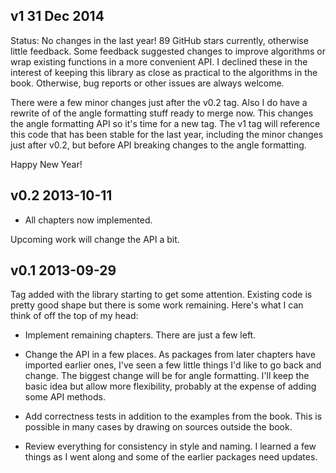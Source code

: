 ## v1 31 Dec 2014

Status:  No changes in the last year!  89 GitHub stars currently, otherwise
little feedback.  Some feedback suggested changes to improve algorithms or
wrap existing functions in a more convenient API.  I declined these in the
interest of keeping this library as close as practical to the algorithms in
the book.  Otherwise, bug reports or other issues are always welcome.

There were a few minor changes just after the v0.2 tag.  Also I do have a
rewrite of of the angle formatting stuff ready to merge now.  This changes
the angle formatting API so it's time for a new tag.  The v1 tag will reference
this code that has been stable for the last year, including the minor changes
just after v0.2, but before API breaking changes to the angle formatting.

Happy New Year!

## v0.2 2013-10-11

* All chapters now implemented.

Upcoming work will change the API a bit.

## v0.1 2013-09-29

Tag added with the library starting to get some attention.  Existing code is
pretty good shape but there is some work remaining.  Here's what I can think
of off the top of my head:

* Implement remaining chapters.  There are just a few left.

* Change the API in a few places.  As packages from later chapters have
imported earlier ones, I've seen a few little things I'd like to go back and
change.  The biggest change will be for angle formatting.  I'll keep the
basic idea but allow more flexibility, probably at the expense of adding
some API methods.

* Add correctness tests in addition to the examples from the book.  This is
possible in many cases by drawing on sources outside the book.

* Review everything for consistency in style and naming.  I learned a few
things as I went along and some of the earlier packages need updates.
